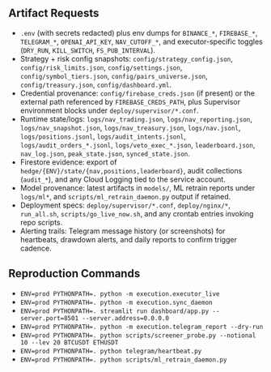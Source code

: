 ## Artifact Requests
- `.env` (with secrets redacted) plus env dumps for `BINANCE_*`, `FIREBASE_*`, `TELEGRAM_*`, `OPENAI_API_KEY`, `NAV_CUTOFF_*`, and executor-specific toggles (`DRY_RUN`, `KILL_SWITCH`, `FS_PUB_INTERVAL`).
- Strategy + risk config snapshots: `config/strategy_config.json`, `config/risk_limits.json`, `config/settings.json`, `config/symbol_tiers.json`, `config/pairs_universe.json`, `config/treasury.json`, `config/dashboard.yml`.
- Credential provenance: `config/firebase_creds.json` (if present) or the external path referenced by `FIREBASE_CREDS_PATH`, plus Supervisor environment blocks under `deploy/supervisor/*.conf`.
- Runtime state/logs: `logs/nav_trading.json`, `logs/nav_reporting.json`, `logs/nav_snapshot.json`, `logs/nav_treasury.json`, `logs/nav.jsonl`, `logs/positions.jsonl`, `logs/audit_intents.jsonl`, `logs/audit_orders_*.jsonl`, `logs/veto_exec_*.json`, `leaderboard.json`, `nav_log.json`, `peak_state.json`, `synced_state.json`.
- Firestore evidence: export of `hedge/{ENV}/state/{nav,positions,leaderboard}`, audit collections (`audit_*`), and any Cloud Logging tied to the service account.
- Model provenance: latest artifacts in `models/`, ML retrain reports under `logs/ml*`, and `scripts/ml_retrain_daemon.py` output if retained.
- Deployment specs: `deploy/supervisor/*.conf`, `deploy/nginx/*`, `run_all.sh`, `scripts/go_live_now.sh`, and any crontab entries invoking repo scripts.
- Alerting trails: Telegram message history (or screenshots) for heartbeats, drawdown alerts, and daily reports to confirm trigger cadence.

## Reproduction Commands
- `ENV=prod PYTHONPATH=. python -m execution.executor_live`
- `ENV=prod PYTHONPATH=. python -m execution.sync_daemon`
- `ENV=prod PYTHONPATH=. streamlit run dashboard/app.py --server.port=8501 --server.address=0.0.0.0`
- `ENV=prod PYTHONPATH=. python -m execution.telegram_report --dry-run`
- `ENV=prod PYTHONPATH=. python scripts/screener_probe.py --notional 10 --lev 20 BTCUSDT ETHUSDT`
- `ENV=prod PYTHONPATH=. python telegram/heartbeat.py`
- `ENV=prod PYTHONPATH=. python scripts/ml_retrain_daemon.py`
